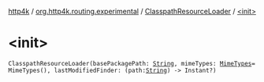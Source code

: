 [http4k](../../index.md) / [org.http4k.routing.experimental](../index.md) / [ClasspathResourceLoader](index.md) / [&lt;init&gt;](./-init-.md)

# &lt;init&gt;

`ClasspathResourceLoader(basePackagePath: `[`String`](https://kotlinlang.org/api/latest/jvm/stdlib/kotlin/-string/index.html)`, mimeTypes: `[`MimeTypes`](../../org.http4k.core/-mime-types/index.md)` = MimeTypes(), lastModifiedFinder: (path: `[`String`](https://kotlinlang.org/api/latest/jvm/stdlib/kotlin/-string/index.html)`) -> Instant?)`